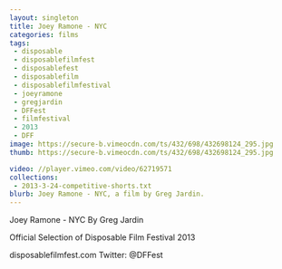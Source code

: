 ```yaml
---
layout: singleton
title: Joey Ramone - NYC
categories: films
tags:
 - disposable
 - disposablefilmfest
 - disposablefest
 - disposablefilm
 - disposablefilmfestival
 - joeyramone
 - gregjardin
 - DFFest
 - filmfestival
 - 2013
 - DFF
image: https://secure-b.vimeocdn.com/ts/432/698/432698124_295.jpg
thumb: https://secure-b.vimeocdn.com/ts/432/698/432698124_295.jpg

video: //player.vimeo.com/video/62719571
collections:
 - 2013-3-24-competitive-shorts.txt
blurb: Joey Ramone - NYC, a film by Greg Jardin.
---
```


Joey Ramone - NYC
By Greg Jardin

Official Selection of Disposable Film Festival 2013

disposablefilmfest.com
Twitter: @DFFest